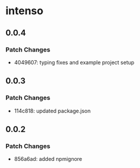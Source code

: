 # intenso

## 0.0.4

### Patch Changes

- 4049607: typing fixes and example project setup

## 0.0.3

### Patch Changes

- 114c818: updated package.json

## 0.0.2

### Patch Changes

- 856a6ad: added npmignore
